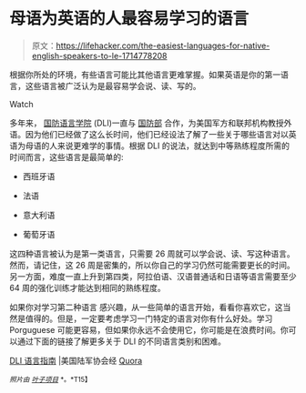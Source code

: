 # 母语为英语的人最容易学习的语言

> 原文：<https://lifehacker.com/the-easiest-languages-for-native-english-speakers-to-le-1714778208>

根据你所处的环境，有些语言可能比其他语言更难掌握。如果英语是你的第一语言，这些语言被广泛认为是最容易学会说、读、写的。

Watch

多年来， [国防语言学院](http://www.dliflc.edu/) (DLI)一直与 [国防部](http://www.defense.gov/) 合作，为美国军方和联邦机构教授外语。因为他们已经做了这么长时间，他们已经设法了解了一些关于哪些语言对以英语为母语的人来说更难学的事情。根据 DLI 的说法，就达到中等熟练程度所需的时间而言，这些语言是最简单的:

*   西班牙语

*   法语

*   意大利语

*   葡萄牙语

这四种语言被认为是第一类语言，只需要 26 周就可以学会说、读、写这种语言。然而，请记住，这 26 周是密集的，所以你自己的学习仍然可能需要更长的时间。另一方面，难度一直上升到第四类，阿拉伯语、汉语普通话和日语等语言需要至少 64 周的强化训练才能达到相同的熟练程度。

如果你对学习第二种语言 感兴趣，从一些简单的语言开始，看看你喜欢它，这当然是值得的。但是，一定要考虑学习一门特定的语言对你有什么好处。学习 Porguguese 可能更容易，但如果你永远不会使用它，你可能是在浪费时间。你可以通过下面的链接了解更多关于 DLI 的不同语言类别和困难。

[DLI 语言指南](http://www.ausa.org/publications/ausanews/specialreports/2010/8/Pages/DLI%E2%80%99slanguageguidelines.aspx) |美国陆军协会经 [Quora](http://www.quora.com/What-is-the-easiest-spoken-language-to-learn)

<small>*照片由*</small> [<small>*叶子项目*</small>](https://www.flickr.com/photos/leaflanguages/8384138877/) <small>*。*T15】</small>